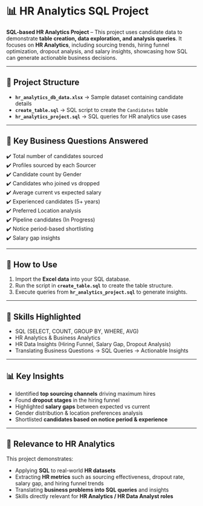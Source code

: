 # 📊 HR Analytics SQL Project  

**SQL-based HR Analytics Project** – This project uses candidate data to demonstrate **table creation, data exploration, and analysis queries**. It focuses on **HR Analytics**, including sourcing trends, hiring funnel optimization, dropout analysis, and salary insights, showcasing how SQL can generate actionable business decisions.  

---

## 📂 Project Structure  

- **`hr_analytics_db_data.xlsx`** → Sample dataset containing candidate details  
- **`create_table.sql`** → SQL script to create the `Candidates` table  
- **`hr_analytics_project.sql`** → SQL queries for HR analytics use cases  

---

## 📝 Key Business Questions Answered  

✔️ Total number of candidates sourced  
✔️ Profiles sourced by each Sourcer  
✔️ Candidate count by Gender  
✔️ Candidates who joined vs dropped  
✔️ Average current vs expected salary  
✔️ Experienced candidates (5+ years)  
✔️ Preferred Location analysis  
✔️ Pipeline candidates (In Progress)  
✔️ Notice period-based shortlisting  
✔️ Salary gap insights  

---

## 🚀 How to Use  

1. Import the **Excel data** into your SQL database.  
2. Run the script in **`create_table.sql`** to create the table structure.  
3. Execute queries from **`hr_analytics_project.sql`** to generate insights.  

---

## 🎯 Skills Highlighted  

- SQL (SELECT, COUNT, GROUP BY, WHERE, AVG)  
- HR Analytics & Business Analytics  
- HR Data Insights (Hiring Funnel, Salary Gap, Dropout Analysis)  
- Translating Business Questions → SQL Queries → Actionable Insights  

---

## 📊 Key Insights  

- Identified **top sourcing channels** driving maximum hires  
- Found **dropout stages** in the hiring funnel  
- Highlighted **salary gaps** between expected vs current  
- Gender distribution & location preferences analysis  
- Shortlisted **candidates based on notice period & experience**  

---

## 📌 Relevance to HR Analytics  

This project demonstrates:  
- Applying **SQL** to real-world **HR datasets**  
- Extracting **HR metrics** such as sourcing effectiveness, dropout rate, salary gap, and hiring funnel trends  
- Translating **business problems into SQL queries** and insights  
- Skills directly relevant for **HR Analytics / HR Data Analyst roles**  
